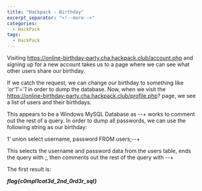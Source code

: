 ```yaml
---
title: "Hackpack - Birthday"
excerpt_separator: "<!--more-->"
categories:
  - HackPack
tags:
  - HackPack
---
```


Visiting https://online-birthday-party.cha.hackpack.club/account.php and signing up for a new account takes us to a page where we can see what other users share our birthday.

If we catch the request, we can change our birthday to something like *'or'1'='1* in order to dump the database. Now, when we visit the https://online-birthday-party.cha.hackpack.club/profile.php? page, we see a list of users and their birthdays. 

This appears to be a Windows MySQL Database as --+ works to comment out the rest of a query. In order to dump all passwords, we can use the following string as our birthday:

1' union select username, password FROM users;--+

This selects the username and password data from the users table, ends the query with ;, then comments out the rest of the query with --+

The first result is:

***flag{c0mpl1cat3d_2nd_0rd3r_sql}***




